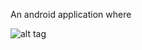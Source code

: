 An android application where 

![alt tag](http://s23.postimg.org/o0j1e2x0r/12899363_10153637973738520_1760468548_o.jpg)